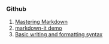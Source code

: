 ### Github
1. [Mastering Markdown](https://guides.github.com/features/mastering-markdown/)
2. [markdown-it demo](https://markdown-it.github.io/)
3. [Basic writing and formatting syntax](https://help.github.com/articles/basic-writing-and-formatting-syntax/)
